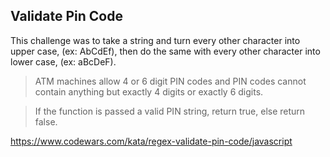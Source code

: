 ## Validate Pin Code

This challenge was to take a string and turn every other character into upper case, (ex: AbCdEf), then do the same with every other character into lower case, (ex: aBcDeF).

> ATM machines allow 4 or 6 digit PIN codes and PIN codes cannot contain anything but exactly 4 digits or exactly 6 digits.

> If the function is passed a valid PIN string, return true, else return false.

https://www.codewars.com/kata/regex-validate-pin-code/javascript
